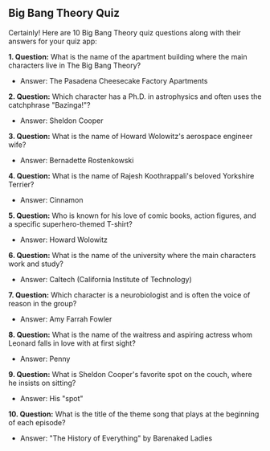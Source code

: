 ## Big Bang Theory Quiz

Certainly! Here are 10 Big Bang Theory quiz questions along with their answers for your quiz app:

**1. Question:** What is the name of the apartment building where the main characters live in The Big Bang Theory?

- Answer: The Pasadena Cheesecake Factory Apartments

**2. Question:** Which character has a Ph.D. in astrophysics and often uses the catchphrase "Bazinga!"?

- Answer: Sheldon Cooper

**3. Question:** What is the name of Howard Wolowitz's aerospace engineer wife?

- Answer: Bernadette Rostenkowski

**4. Question:** What is the name of Rajesh Koothrappali's beloved Yorkshire Terrier?

- Answer: Cinnamon

**5. Question:** Who is known for his love of comic books, action figures, and a specific superhero-themed T-shirt?

- Answer: Howard Wolowitz

**6. Question:** What is the name of the university where the main characters work and study?

- Answer: Caltech (California Institute of Technology)

**7. Question:** Which character is a neurobiologist and is often the voice of reason in the group?

- Answer: Amy Farrah Fowler

**8. Question:** What is the name of the waitress and aspiring actress whom Leonard falls in love with at first sight?

- Answer: Penny

**9. Question:** What is Sheldon Cooper's favorite spot on the couch, where he insists on sitting?

- Answer: His "spot"

**10. Question:** What is the title of the theme song that plays at the beginning of each episode?

- Answer: "The History of Everything" by Barenaked Ladies
